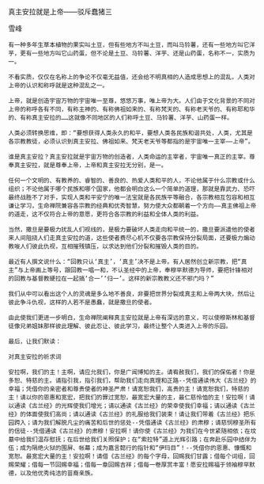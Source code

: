 真主安拉就是上帝——驳斥蠢猪三

雪峰


    有一种多年生草本植物的果实叫土豆，但有些地方不叫土豆，而叫马铃薯，还有一些地方叫它洋芋，更有一些地方叫它山药蛋，但不论是土豆、马铃薯、洋芋、还是山药蛋，名称不一，实质为一。

    不看实质，仅仅在名称上的争论不仅毫无益值，还会给不明真相的人造成思想上的混乱，人类对上帝的认识和称呼就是这种混乱之一。

    上帝，就是创造宇宙万物的宇宙唯一至尊，悠悠万事，唯上帝为大。人们由于文化背景的不同对上帝的称呼各有不同，有称主神的、有称佛祖如来的、有称梵天的、有称老天爷的、有称耶和华的、有称真主安拉的……这就像不同地区的人们称呼土豆、马铃薯、洋芋、山药蛋一样。

    人类必须转换思维，即：“要想获得人类永久的和平，要想人类各民族和谐共处，人类，尤其是各宗教教徒，必须认识到真主安拉、佛祖如来、梵天老天爷等都指的是宇宙唯一主宰——上帝”。

    谁是真主安拉？真主安拉就是宇宙万物的创造者，人类命运的主宰者，宇宙唯一真正的主宰。尊奉真主安拉，就是尊奉上帝，上帝和真主安拉无分别，是一。

    任何一个文明的、有教养的、睿智的、善良的、热爱人类和平的人，不论他属于什么宗教或什么组织；不论他属于哪个民族和哪个国家，他都会明白这么一个简单的道理，那就是靠武力、恐吓最终战胜不了对手，实现人类和平安宁的唯一法宝就是各民族平等融合，各宗教相互包容和相互谦让学习，生命禅院兼容各宗教的经典和优秀智慧，努力使大众都朝着一个方向——真主佛祖上帝的道走，这不仅符合上帝的意愿，更符合各宗教的利益和全体人类的利益。

    当然，撒旦是要极力扰乱人们视线的，是极力要破坏人类走向和平统一的，撒旦要派遣他的使者来人间阻挠人们走真主安拉的道，这些使者费尽心机不仅要各宗教保持分裂局面，还要极力煽动教唆人们彼此仇视，互相摧残镇压，以求达到他们分裂和摧毁人类的目的。

    最近有人撰文说什么：“回教只认‘真主’，‘真主’决不是上帝。有人居然创立新宗教，把“真主”与上帝画上等号，跟回教一唱一和，不认圣经中的上帝，奉穆罕默德为导师，要把针锋相对的回教与基督教硬拉在一起搞‘合一’‘归一’。这样的新宗教教义还不邪门吗？”

    我们从中可以看出这个人的灵魂是多么地不善良，非要把世界分裂成真主和上帝两大块，然后让彼此争斗仇视，这样的人若不是愚蠢，就是撒旦的使者。

    由此使我们更进一步明白，生命禅院阐释真主安拉就是上帝有深远的意义，可以使穆斯林和基督徒像兄弟姐妹那样彼此理解、彼此忍让、彼此学习，最终让整个人类进入上帝的乐园。

    最后，让我们默读：

    对真主安拉的祈求词

    安拉啊，我们的主！主啊，请应允我们，你是广闻博知的主。请宥赦我们，我们的保佑者！你是多恕、特慈的主。请指引我，指引我们，帮助我们走向真理和正路--凭借通读伟大《古兰经》的幸福；凭借你的亲密者和尊贵使者的神圣严肃！请宽恕我们，高贵的主！请宽恕我们，特慈的主！请以你的恩惠和宽宏，把我们的罪过宽恕，最宽宏大量的主，最仁慈怜恤的主！安拉啊！请以通读《古兰经》的光辉使我们增光；请以通读《古兰经》的荣幸使我们幸福；请以通读《古兰经》的体面使我们高尚；请以通读《古兰经》的礼服给我们装束！请让我们带着《古兰经》把乐园跨入；请为我们解脱凡尘的痛苦和后世的惩处--凭借通读《古兰经》的肃穆；请慈悯穆圣所有的信徒--凭借通读《古兰经》的肃穆！安拉啊！请你使《古兰经》为我们在今世紧随相依；在坟墓中给我们温存慰抚；在后世给我们关照保护；在“索拉特”道上光辉引路；在奔赴乐园中结伴为伍；成为隔绝火狱的围屏、帐幕；成为嘉言懿行的指针和“伊玛目”！--凭借你的恩惠、慷慨和宽恕。最宽宏大量的主！安拉啊！请借《古兰经》的每个字母，回赐我们甘露；借每个词组，回赐荣耀；借每一节回赐幸福；借每一章回赐吉祥；借每一卷厚赏丰富！愿安拉赐福于领袖穆罕默德，以及他优秀纯洁的苗裔亲族。




